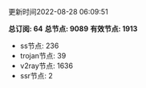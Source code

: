 更新时间2022-08-28 06:09:51

**总订阅: 64**
**总节点: 9089**
**有效节点: 1913**
- ss节点: 236
- trojan节点: 39
- v2ray节点: 1636
- ssr节点: 2
